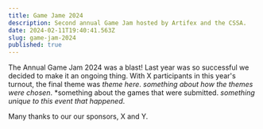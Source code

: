 ```yaml
---
title: Game Jame 2024
description: Second annual Game Jam hosted by Artifex and the CSSA.
date: 2024-02-11T19:40:41.563Z
slug: game-jam-2024
published: true
---
```


The Annual Game Jam 2024 was a blast! Last year was so successful we decided to make it an ongoing thing. With X participants in this year's turnout, the final theme was *theme here*. *something about how the themes were chosen*. *something about the games that were submitted. *something unique to this event that happened*.

Many thanks to our  our sponsors, X and Y.